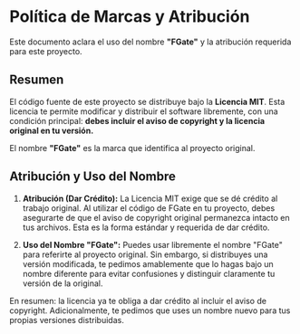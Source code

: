 # Política de Marcas y Atribución

Este documento aclara el uso del nombre **"FGate"** y la atribución requerida para este proyecto.

## Resumen

El código fuente de este proyecto se distribuye bajo la **Licencia MIT**. Esta licencia te permite modificar y distribuir el software libremente, con una condición principal: **debes incluir el aviso de copyright y la licencia original en tu versión.**

El nombre **"FGate"** es la marca que identifica al proyecto original.

## Atribución y Uso del Nombre

1.  **Atribución (Dar Crédito):** La Licencia MIT exige que se dé crédito al trabajo original. Al utilizar el código de FGate en tu proyecto, debes asegurarte de que el aviso de copyright original permanezca intacto en tus archivos. Esta es la forma estándar y requerida de dar crédito.

2.  **Uso del Nombre "FGate":** Puedes usar libremente el nombre "FGate" para referirte al proyecto original. Sin embargo, si distribuyes una versión modificada, te pedimos amablemente que lo hagas bajo un nombre diferente para evitar confusiones y distinguir claramente tu versión de la original.

En resumen: la licencia ya te obliga a dar crédito al incluir el aviso de copyright. Adicionalmente, te pedimos que uses un nombre nuevo para tus propias versiones distribuidas.